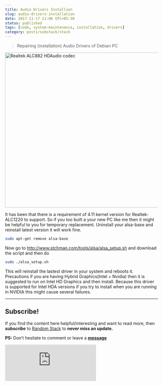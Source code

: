 ```yaml
---
title: Audio Drivers Installion
slug: audio-drivers-installation
date: 2017-11-17 11:06 UTC+05:30
status: published
tags: [code, system-maintenance, installation, drivers]
category: posts/substack/stack
---
```


> Repairing (installation) Audio Drivers of Debian PC

<a title="Futase_tdkr, Public domain, via Wikimedia Commons" href="https://commons.wikimedia.org/wiki/File:Realtek_ALC882_HDAudio_codec.jpg"><img width="512" alt="Realtek ALC882 HDAudio codec" src="https://upload.wikimedia.org/wikipedia/commons/thumb/3/35/Realtek_ALC882_HDAudio_codec.jpg/512px-Realtek_ALC882_HDAudio_codec.jpg"></a>

It has been that there is a requirement of 4.11 kernel version for Realtek-ALC1220 to support. So if you too built a your new PC like me then it might be helpful to you for temporary replacement. Uninstall your alsa-base and reinstall latest version it will work fine.

```sh
sudo apt-get remove alsa-base
```

Now go to http://www.stchman.com/tools/alsa/alsa_setup.sh and download the script and then do

```sh
sudo ./alsa_setup.sh
```

This will reinstall the lastest driver in your system and reboots it.
 Precautions if you are having Hybrid Graphics(Intel + Nvidia) then it is suggested to run on Intel HD Graphics and then install. Because this driver is supported for Intel HDA versions if you try to install when you are running in NVIDIA this might cause several failures.


---
## Subscribe!
If you find the content here helpful/interesting and want to read more, then _**subscribe**_ to [Random Stack](https://randomstack8.substack.com/) to **never miss an update.**

**PS:** Don’t hesitate to comment or leave a **[message](https://twitter.com/jeanbourgain8)**
<div class="row">
	<iframe src="https://randomstack8.substack.com/embed" max-width="480" height="120" frameborder="0" scrolling="no" class="centred"></iframe>
	<br>
</div>